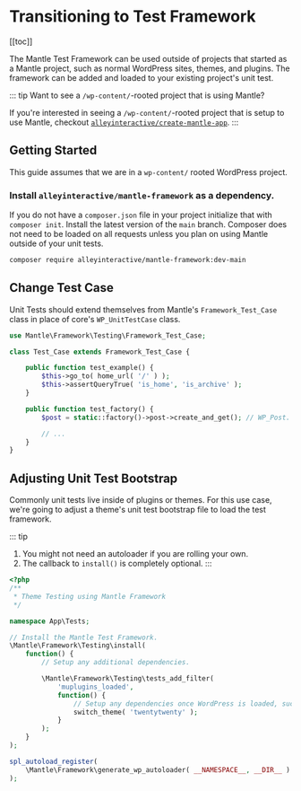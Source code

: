 # Transitioning to Test Framework

[[toc]]

The Mantle Test Framework can be used outside of projects that started as a
Mantle project, such as normal WordPress sites, themes, and plugins. The
framework can be added and loaded to your existing project's unit test.

::: tip Want to see a `/wp-content/`-rooted project that is using Mantle?

If you're interested in seeing a `/wp-content/`-rooted project that is setup to
use Mantle, checkout
[`alleyinteractive/create-mantle-app`](https://github.com/alleyinteractive/create-mantle-app).
:::
## Getting Started

This guide assumes that we are in a `wp-content/` rooted WordPress project.

### Install `alleyinteractive/mantle-framework` as a dependency.

If you do not have a `composer.json` file in your project initialize that with
`composer init`. Install the latest version of the `main` branch. Composer does
not need to be loaded on all requests unless you plan on using Mantle outside of
your unit tests.

```bash
composer require alleyinteractive/mantle-framework:dev-main
```

## Change Test Case

Unit Tests should extend themselves from Mantle's `Framework_Test_Case` class
in place of core's `WP_UnitTestCase` class.

```php
use Mantle\Framework\Testing\Framework_Test_Case;

class Test_Case extends Framework_Test_Case {

	public function test_example() {
		$this->go_to( home_url( '/' ) );
		$this->assertQueryTrue( 'is_home', 'is_archive' );
	}

	public function test_factory() {
		$post = static::factory()->post->create_and_get(); // WP_Post.

		// ...
	}
}
```

## Adjusting Unit Test Bootstrap

Commonly unit tests live inside of plugins or themes. For this use case, we're
going to adjust a theme's unit test bootstrap file to load the test framework.

::: tip
1. You might not need an autoloader if you are rolling your own.
2. The callback to `install()` is completely optional.
:::

```php
<?php
/**
 * Theme Testing using Mantle Framework
 */

namespace App\Tests;

// Install the Mantle Test Framework.
\Mantle\Framework\Testing\install(
	function() {
		// Setup any additional dependencies.

		\Mantle\Framework\Testing\tests_add_filter(
			'muplugins_loaded',
			function() {
				// Setup any dependencies once WordPress is loaded, such as themes.
				switch_theme( 'twentytwenty' );
			}
		);
	}
);

spl_autoload_register(
	\Mantle\Framework\generate_wp_autoloader( __NAMESPACE__, __DIR__ )
);
```
